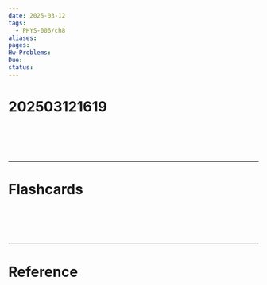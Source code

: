 ```yaml
---
date: 2025-03-12
tags:
  - PHYS-006/ch8
aliases: 
pages: 
Hw-Problems: 
Due: 
status:
---
```

# 202503121619


# ‌
---
# Flashcards


# ‌
---
# Reference
